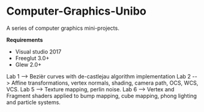 # Computer-Graphics-Unibo
A series of computer graphics mini-projects.

**Requirements**
- Visual studio 2017
- Freeglut 3.0+
- Glew 2.0+


Lab 1 --> Bezièr curves with de-castlejau algorithm implementation
Lab 2 --> Affine transformations, vertex normals, shading, camera path, OCS, WCS, VCS.
Lab 5 --> Texture mapping, perlin noise.
Lab 6 --> Vertex and Fragment shaders applied to bump mapping, cube mapping, phong lighting and particle systems.
